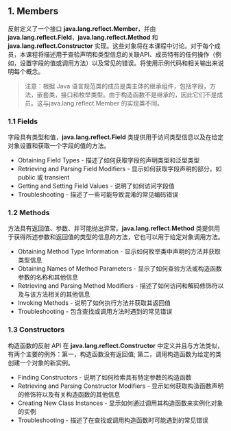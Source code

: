 ## 1. Members
反射定义了一个接口 **java.lang.reflect.Member**，并由 **java.lang.reflect.Field**，**java.lang.reflect.Method** 和 **java.lang.reflect.Constructor** 实现。这些对象将在本课程中讨论。对于每个成员，本课程将描述用于查验声明和类型信息的关联API、成员特有的任何操作（例如，设置字段的值或调用方法）以及常见的错误。将使用示例代码和相关输出来说明每个概念。

> 注意：根据 Java 语言规范类的成员是类主体的继承组件，包括字段，方法，嵌套类，接口和枚举类型。由于构造函数不是继承的，因此它们不是成员。这与java.lang.reflect.Member 的实现类不同。

### 1.1 Fields
字段具有类型和值，**java.lang.reflect.Field** 类提供用于访问类型信息以及在给定对象设置和获取一个字段的值的方法。

- Obtaining Field Types - 描述了如何获取字段的声明类型和泛型类型
- Retrieving and Parsing Field Modifiers - 显示如何获取字段声明的部分，如 public 或 transient
- Getting and Setting Field Values - 说明了如何访问字段值
- Troubleshooting - 描述了一些可能导致混淆的常见编码错误

### 1.2 Methods
方法具有返回值、参数、并可能抛出异常。**java.lang.reflect.Method** 类提供用于获得所述参数和返回值的类型的信息的方法，它也可以用于给定对象调用方法。

- Obtaining Method Type Information - 显示如何枚举类中声明的方法并获取类型信息
- Obtaining Names of Method Parameters - 显示了如何查验方法或构造函数参数的名称和其他信息
- Retrieving and Parsing Method Modifiers - 描述了如何访问和解码修饰符以及与该方法相关的其他信息
- Invoking Methods - 说明了如何执行方法并获取其返回值
- Troubleshooting - 包含查找或调用方法时遇到的常见错误

### 1.3 Constructors
构造函数的反射 API 在 **java.lang.reflect.Constructor** 中定义并且与方法类似，有两个主要的例外：第一，构造函数没有返回值; 第二，调用构造函数为给定的类创建一个对象的新实例。

- Finding Constructors - 说明了如何检索具有特定参数的构造函数
- Retrieving and Parsing Constructor Modifiers - 显示如何获取构造函数声明的修饰符以及有关构造函数的其他信息
- Creating New Class Instances - 显示如何通过调用其构造函数来实例化对象的实例
- Troubleshooting - 描述了在查找或调用构造函数时可能遇到的常见错误
